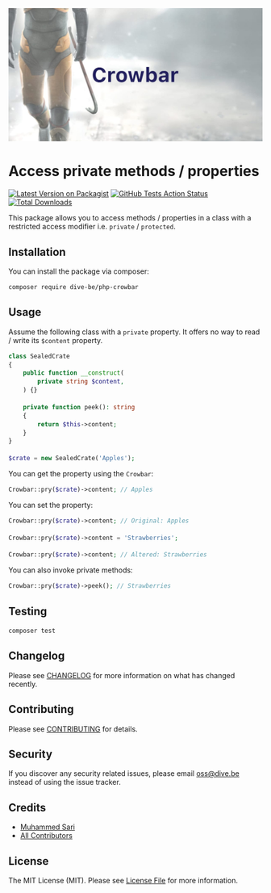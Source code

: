 <p align="center"><img src="https://github.com/dive-be/php-crowbar/blob/master/art/socialcard.jpg?raw=true" alt="Social Card of PHP Crowbar"></p>

# Access private methods / properties

[![Latest Version on Packagist](https://img.shields.io/packagist/v/dive-be/php-crowbar.svg?style=flat-square)](https://packagist.org/packages/dive-be/php-crowbar)
[![GitHub Tests Action Status](https://img.shields.io/github/workflow/status/dive-be/php-crowbar/Tests?label=tests)](https://github.com/dive-be/php-crowbar/actions?query=workflow%3ATests+branch%3Amaster)
[![Total Downloads](https://img.shields.io/packagist/dt/dive-be/php-crowbar.svg?style=flat-square)](https://packagist.org/packages/dive-be/php-crowbar)

This package allows you to access methods / properties in a class with a restricted access modifier i.e. `private` / `protected`.

## Installation

You can install the package via composer:

```bash
composer require dive-be/php-crowbar
```

## Usage

Assume the following class with a `private` property. 
It offers no way to read / write its `$content` property.

```php
class SealedCrate
{
    public function __construct(
        private string $content,
    ) {}
    
    private function peek(): string
    {
        return $this->content;
    }
}

$crate = new SealedCrate('Apples');
```

You can get the property using the `Crowbar`:

```php
Crowbar::pry($crate)->content; // Apples
```

You can set the property:

```php
Crowbar::pry($crate)->content; // Original: Apples

Crowbar::pry($crate)->content = 'Strawberries';

Crowbar::pry($crate)->content; // Altered: Strawberries
```

You can also invoke private methods:

```php
Crowbar::pry($crate)->peek(); // Strawberries
```

## Testing

```bash
composer test
```

## Changelog

Please see [CHANGELOG](CHANGELOG.md) for more information on what has changed recently.

## Contributing

Please see [CONTRIBUTING](CONTRIBUTING.md) for details.

## Security

If you discover any security related issues, please email oss@dive.be instead of using the issue tracker.

## Credits

- [Muhammed Sari](https://github.com/mabdullahsari)
- [All Contributors](../../contributors)

## License

The MIT License (MIT). Please see [License File](LICENSE.md) for more information.

